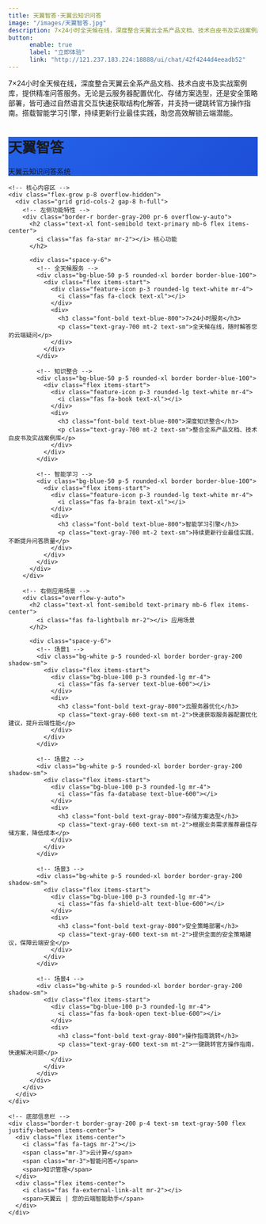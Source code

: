 ```yaml
---
title: 天翼智答·天翼云知识问答
image: "/images/天翼智答.jpg"
description: 7×24小时全天候在线，深度整合天翼云全系产品文档、技术白皮书及实战案例库，提供精准问答服务。
button:
      enable: true
      label: "立即体验"
      link: "http://121.237.183.224:18888/ui/chat/42f4244d4eeadb52"
---
```


7×24小时全天候在线，深度整合天翼云全系产品文档、技术白皮书及实战案例库，提供精准问答服务。<!--more-->无论是云服务器配置优化、存储方案选型，还是安全策略部署，皆可通过自然语言交互快速获取结构化解答，并支持一键跳转官方操作指南。搭载智能学习引擎，持续更新行业最佳实践，助您高效解锁云端潜能。

<!DOCTYPE html>
<html lang="zh">
<head>
  <meta charset="UTF-8">
  <meta name="viewport" content="width=device-width, initial-scale=1.0">
  <title>天翼智答·天翼云知识问答</title>
  <script src="https://cdn.tailwindcss.com"></script>
  <link rel="stylesheet" href="https://cdnjs.cloudflare.com/ajax/libs/font-awesome/6.4.0/css/all.min.css">
  
  <script>
    tailwind.config = {
      theme: {
        extend: {
          colors: {
            primary: '#2563eb',
            secondary: '#1d4ed8',
            accent: '#1e40af',
            dark: '#1e293b',
            light: '#f8fafc'
          },
          width: {
            'card': '1080px',
          },
          height: {
            'card': '800px',
          },
        }
      }
    }
  </script>
  
  <style>
    .text-clamp-2 {
      display: -webkit-box;
      -webkit-line-clamp: 2;
      -webkit-box-orient: vertical;
      overflow: hidden;
    }
    
    .text-clamp-3 {
      display: -webkit-box;
      -webkit-line-clamp: 3;
      -webkit-box-orient: vertical;
      overflow: hidden;
    }
    
    .gradient-bg {
      background: linear-gradient(135deg, #2563eb 0%, #1d4ed8 100%);
    }
    
    .feature-icon {
      background: linear-gradient(135deg, #1d4ed8 0%, #1e40af 100%);
    }
  </style>
</head>
<body class="bg-gray-100 flex justify-center items-center min-h-screen p-5">
  <!-- 卡片容器 -->
  <div class="w-card h-card bg-white rounded-2xl shadow-xl overflow-hidden flex flex-col">
    <!-- 顶部品牌区 -->
    <div class="gradient-bg p-6 text-white">
      <div class="flex items-center justify-between">
        <div>
          <div class="flex items-center mb-2">
            <i class="fas fa-cloud text-2xl mr-3"></i>
            <h1 class="text-3xl font-bold">天翼智答</h1>
          </div>
          <p class="text-lg opacity-90">天翼云知识问答系统</p>
        </div>
        <div class="text-5xl opacity-80">
          <i class="fas fa-headset"></i>
        </div>
      </div>
    </div>
    
    <!-- 核心内容区 -->
    <div class="flex-grow p-8 overflow-hidden">
      <div class="grid grid-cols-2 gap-8 h-full">
        <!-- 左侧功能特性 -->
        <div class="border-r border-gray-200 pr-6 overflow-y-auto">
          <h2 class="text-xl font-semibold text-primary mb-6 flex items-center">
            <i class="fas fa-star mr-2"></i> 核心功能
          </h2>
          
          <div class="space-y-6">
            <!-- 全天候服务 -->
            <div class="bg-blue-50 p-5 rounded-xl border border-blue-100">
              <div class="flex items-start">
                <div class="feature-icon p-3 rounded-lg text-white mr-4">
                  <i class="fas fa-clock text-xl"></i>
                </div>
                <div>
                  <h3 class="font-bold text-blue-800">7×24小时服务</h3>
                  <p class="text-gray-700 mt-2 text-sm">全天候在线，随时解答您的云端疑问</p>
                </div>
              </div>
            </div>
            
            <!-- 知识整合 -->
            <div class="bg-blue-50 p-5 rounded-xl border border-blue-100">
              <div class="flex items-start">
                <div class="feature-icon p-3 rounded-lg text-white mr-4">
                  <i class="fas fa-book text-xl"></i>
                </div>
                <div>
                  <h3 class="font-bold text-blue-800">深度知识整合</h3>
                  <p class="text-gray-700 mt-2 text-sm">整合全系产品文档、技术白皮书及实战案例库</p>
                </div>
              </div>
            </div>
            
            <!-- 智能学习 -->
            <div class="bg-blue-50 p-5 rounded-xl border border-blue-100">
              <div class="flex items-start">
                <div class="feature-icon p-3 rounded-lg text-white mr-4">
                  <i class="fas fa-brain text-xl"></i>
                </div>
                <div>
                  <h3 class="font-bold text-blue-800">智能学习引擎</h3>
                  <p class="text-gray-700 mt-2 text-sm">持续更新行业最佳实践，不断提升问答质量</p>
                </div>
              </div>
            </div>
          </div>
        </div>
        
        <!-- 右侧应用场景 -->
        <div class="overflow-y-auto">
          <h2 class="text-xl font-semibold text-primary mb-6 flex items-center">
            <i class="fas fa-lightbulb mr-2"></i> 应用场景
          </h2>
          
          <div class="space-y-6">
            <!-- 场景1 -->
            <div class="bg-white p-5 rounded-xl border border-gray-200 shadow-sm">
              <div class="flex items-start">
                <div class="bg-blue-100 p-3 rounded-lg mr-4">
                  <i class="fas fa-server text-blue-600"></i>
                </div>
                <div>
                  <h3 class="font-bold text-gray-800">云服务器优化</h3>
                  <p class="text-gray-600 text-sm mt-2">快速获取服务器配置优化建议，提升云端性能</p>
                </div>
              </div>
            </div>
            
            <!-- 场景2 -->
            <div class="bg-white p-5 rounded-xl border border-gray-200 shadow-sm">
              <div class="flex items-start">
                <div class="bg-blue-100 p-3 rounded-lg mr-4">
                  <i class="fas fa-database text-blue-600"></i>
                </div>
                <div>
                  <h3 class="font-bold text-gray-800">存储方案选型</h3>
                  <p class="text-gray-600 text-sm mt-2">根据业务需求推荐最佳存储方案，降低成本</p>
                </div>
              </div>
            </div>
            
            <!-- 场景3 -->
            <div class="bg-white p-5 rounded-xl border border-gray-200 shadow-sm">
              <div class="flex items-start">
                <div class="bg-blue-100 p-3 rounded-lg mr-4">
                  <i class="fas fa-shield-alt text-blue-600"></i>
                </div>
                <div>
                  <h3 class="font-bold text-gray-800">安全策略部署</h3>
                  <p class="text-gray-600 text-sm mt-2">提供全面的安全策略建议，保障云端安全</p>
                </div>
              </div>
            </div>
            
            <!-- 场景4 -->
            <div class="bg-white p-5 rounded-xl border border-gray-200 shadow-sm">
              <div class="flex items-start">
                <div class="bg-blue-100 p-3 rounded-lg mr-4">
                  <i class="fas fa-book-open text-blue-600"></i>
                </div>
                <div>
                  <h3 class="font-bold text-gray-800">操作指南跳转</h3>
                  <p class="text-gray-600 text-sm mt-2">一键跳转官方操作指南，快速解决问题</p>
                </div>
              </div>
            </div>
          </div>
        </div>
      </div>
    </div>
    
    <!-- 底部信息栏 -->
    <div class="border-t border-gray-200 p-4 text-sm text-gray-500 flex justify-between items-center">
      <div class="flex items-center">
        <i class="fas fa-tags mr-2"></i>
        <span class="mr-3">云计算</span>
        <span class="mr-3">智能问答</span>
        <span>知识管理</span>
      </div>
      <div class="flex items-center">
        <i class="fas fa-external-link-alt mr-2"></i>
        <span>天翼云 | 您的云端智能助手</span>
      </div>
    </div>
  </div>
</body>
</html>
</html_rander>

